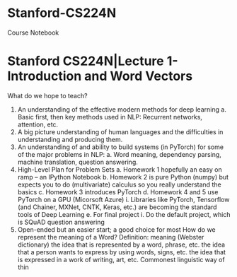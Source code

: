 # Stanford-CS224N
Course Notebook
# Stanford CS224N|Lecture 1-Introduction and Word Vectors
What do we hope to teach?
1.	An understanding of the effective modern methods for deep learning
a.	Basic first, then key methods used in NLP: Recurrent networks, attention, etc.
2.	A big picture understanding of human languages and the difficulties in understanding and producing them.
3.	An understanding of and ability to build systems (in PyTorch) for some of the major problems in NLP:
a.	Word meaning, dependency parsing, machine translation, question answering.
4.	High-Level Plan for Problem Sets
a.	Homework 1 hopefully an easy on ramp – an IPython Notebook
b.	Homework 2 is pure Python (numpy) but expects you to do
(multivariate) calculus so you really understand the basics
c.	Homework 3 introduces PyTorch
d.	Homework 4 and 5 use PyTorch on a GPU (Micorsoft Azure)
i.	Libraries like PyTorch, Tensorflow (and Chainer, MXNet, CNTK, Keras, etc.) are becoming the standard tools of Deep Learning
e.	For final project
i.	Do the default project, which is SQuAD question answering
1.	Open-ended but an easier start; a good choice for most
How do we represent the meaning of a Word?
Definition: meaning (Webster dictionary)
	the idea that is represented by a word, phrase, etc.
	the idea that a person wants to express by using words, signs, etc.
	the idea that is expressed in a work of writing, art, etc.
Commonest linguistic way of thin
